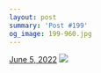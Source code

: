 ```yaml
---
layout: post
summary: 'Post #199'
og_image: 199-960.jpg
---
```


<p>
  <time>
    <a href="/199">June 5, 2022</a>
  </time>
  <a href="/199">
    <img src="{{ site.assets_url }}/199-480.jpg" srcset="{{ site.assets_url }}/199-240.jpg 240w, {{ site.assets_url }}/199-480.jpg 480w, {{ site.assets_url }}/199-720.jpg 720w, {{ site.assets_url }}/199-960.jpg 960w" sizes="(min-width: 700px) 50vw, calc(100vw - 2rem)" />
  </a>
</p>
